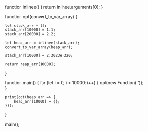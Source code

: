 
function inlinee() {
    return inlinee.arguments[0];
}

function opt(convert_to_var_array) {
   
    let stack_arr = [];  
    stack_arr[10000] = 1.1;
    stack_arr[20000] = 2.2;

    let heap_arr = inlinee(stack_arr);
    convert_to_var_array(heap_arr);

    stack_arr[10000] = 2.3023e-320;

    return heap_arr[10000];
}

function main() {
    for (let i = 0; i < 10000; i++) {
        opt(new Function(''));  
    }

    print(opt(heap_arr => {
        heap_arr[10000] = {};  
    }));
}

main();
